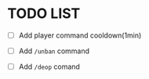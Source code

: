 # TODO LIST

- [ ] Add player command cooldown(1min)

- [ ] Add `/unban` command

- [ ] Add `/deop` comand
